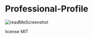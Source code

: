 # Professional-Profile

![readMeScreenshot](https://user-images.githubusercontent.com/87590712/134286143-1a16ed1a-a4c8-4be7-8d7a-21f93027efb5.png)

license MIT
